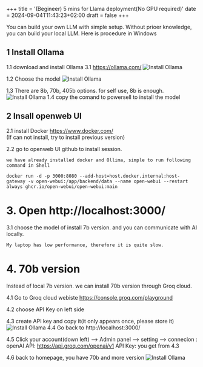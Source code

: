 +++
title = '(Begineer) 5 mins for Llama deployment(No GPU required)'
date = 2024-09-04T11:43:23+02:00
draft = false
+++


You can build your own LLM with simple setup. Without prioer knowledge, you can build your local LLM.
Here is procedure in Windows

## 1 Install Ollama
1.1 download and install Ollama 3.1  https://ollama.com/
![Install Ollama](/1.png)

1.2    Choose the model
![Install Ollama](/2.png)

1.3    There are 8b, 70b, 405b options. for self use, 8b is enough.
![Install Ollama](/3.png)
1.4   copy the comand to powersell to install the model
   

## 2 Insall openweb UI
2.1 install Docker https://www.docker.com/  
        (If can not install, try to install previous version)

2.2 go to openweb UI github to install session.

    we have already installed docker and Ollima, simple to run following command in Shell

    docker run -d -p 3000:8080 --add-host=host.docker.internal:host-gateway -v open-webui:/app/backend/data --name open-webui --restart always ghcr.io/open-webui/open-webui:main

# 3. Open http://localhost:3000/
3.1 choose the model of install 7b version. and you can communicate with AI locally.
    
    My laptop has low performance, therefore it is quite slow. 

# 4. 70b version
Instead of local 7b version. we can install 70b version through Groq cloud.

4.1 Go to Groq cloud webiste https://console.groq.com/playground

4.2 choose API Key on left side 

4.3 create API key and copy it(it only appears once, please store it)
![Install Ollama](/4.3.png)
4.4 Go back to http://localhost:3000/

4.5 Click your account(down left) --> Admin panel --> setting --> connecion :
    openAI API: https://api.groq.com/openai/v1
    API Key: you get from 4.3

4.6 back to homepage, you have 70b and more version 
![Install Ollama](/4-6.png)